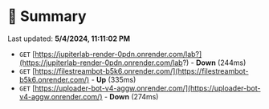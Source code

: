 # 📖 Summary
Last updated: **5/4/2024, 11:11:02 PM**

- `GET` [https://jupiterlab-render-0pdn.onrender.com/lab?](https://jupiterlab-render-0pdn.onrender.com/lab?) - **Down** (244ms)
- `GET` [https://filestreambot-b5k6.onrender.com/](https://filestreambot-b5k6.onrender.com/) - **Up** (335ms)
- `GET` [https://uploader-bot-v4-aggw.onrender.com/](https://uploader-bot-v4-aggw.onrender.com/) - **Down** (274ms)
